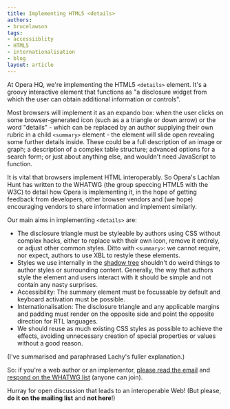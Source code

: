 ```yaml
---
title: Implementing HTML5 <details>
authors:
- brucelawson
tags:
- accessiiblity
- HTML5
- internationalisation
- blog
layout: article
---
```

<p>At Opera HQ, we&#39;re implementing the HTML5 <code>&lt;details&gt;</code> element. It&#39;s a groovy interactive element that functions as &quot;a disclosure widget from which the user can obtain additional information or controls&quot;.</p><p>Most browsers will implement it as an expando box: when the user clicks on some browser-generated icon (such as a a triangle or down arrow) or the word &quot;details&quot; - which can be replaced by an author supplying their own rubric in a child <code>&lt;summary&gt;</code> element - the element will slide open revealing some further details inside. These could be a full description of an image or graph; a description of a complex table structure; advanced options for a search form; or just about anything else, and wouldn&#39;t need JavaScript to function.</p>

<p>It is vital that browsers implement HTML interoperably. So Opera&#39;s Lachlan Hunt has written to the WHATWG (the group speccing HTML5 with the W3C) to detail how Opera is implementing it, in the hope of getting feedback from developers, other browser vendors and (we hope) encouraging vendors to share information and implement similarly.</p>

<p>Our main aims in implementing <code>&lt;details&gt;</code> are:</p>

<ul>
<li>The disclosure triangle must be styleable by authors using CSS without complex hacks, either to 
replace with their own icon, remove it entirely, or  adjust 
other common styles. Ditto with <code>&lt;summary&gt;</code>: we cannot require, nor expect, authors to use XBL to restyle these elements.</li>
<li>Styles we use internally in the <a href="http://glazkov.com/2011/01/14/what-the-heck-is-shadow-dom/">shadow tree</a> shouldn&#39;t do weird things to author styles or surrounding content. Generally, the way that authors style the element and users interact with it should be simple and not contain any nasty surprises.</li>
<li>Accessibility:  The summary element must be focussable by default and keyboard 
activation must be possible.</li>
<li>Internationalisation: The disclosure triangle and any applicable margins and padding must 
render on the opposite side and point the opposite direction for RTL 
languages.</li>
<li>We should reuse as much existing CSS styles as possible to achieve the effects, avoiding unnecessary creation of special properties or values without a good reason.</li>
</ul>

<p>(I&#39;ve summarised and paraphrased Lachy&#39;s fuller explanation.)</p>
<p>So: if you&#39;re a web author or an implementor, <a href="http://lists.whatwg.org/pipermail/whatwg-whatwg.org/2011-April/031132.html">please read the email</a> and <a href="http://www.whatwg.org/mailing-list#specs">respond on the WHATWG list</a> (anyone can join).</p>
<p>Hurray for open discussion that leads to an interoperable Web! (But please, <strong>do it on the mailing list</strong> and <strong>not here</strong>!)</p>
